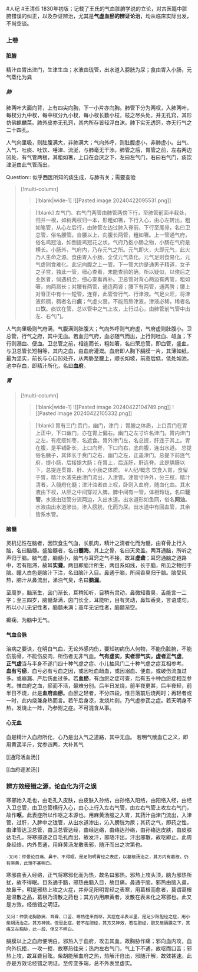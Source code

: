 #人纪 #王清任
1830年初版；记载了王氏的气血脏腑学说的立论，对古医籍中脏腑错误的纠正，以及杂证辨治，尤其是**气虚血瘀的辨证论治**，均从临床实际出发，不尚空谈。


### 上卷

#### 脏腑 

精汁由胃出津门，生津生血；水液由珑管，出水道入膀胱为尿；食由胃入小肠，元气蒸化为粪

##### 肺
肺两叶大面向背，上有四尖向胸，下一小片亦向胸。肺管下分为两杈，入肺两叶，每杈分九中杈，每中杈分九小杈，每小杈长数小枝，枝之尽头处，并无孔窍，其形仿佛麒麟菜。肺外皮亦无孔窍，其内所存皆轻浮白沫。肺下实无透窍，亦无行气之二十四孔。

人气向里吸，则肚腹满大，非肺满大；气向外呼，则肚腹虚小，非肺虚小。出气、入气、吐痰、吐饮、唾津、流涎，与肺毫无干涉。肺管之后，胃管之前，左右两边凹处，有气管两根，其粗如箸，上口在会厌之下，左曰左气门，右曰右气门，痰饮津涎由此气管而出。

Question:: 似乎西医所知的痰生成，与肺有关；需要查验

> [!multi-column]
>
>> [!blank|wide-1]
>> ![[Pasted image 20240422095531.png]]
>
>>[!blank]
>>左气门、右气门两管由肺管两傍下行，至肺管前面半截处，归并一根，如树两杈归一本，形粗如箸，下行入心，由心左转出，粗如笔管，从心左后行，由肺管左边过肺入脊前，下行至尾骨，名曰卫总管，俗名腰管。自腰以上，向腹长两管，粗如箸。上一管通气府，俗名鸡冠油，如倒提鸡冠花之状。气府乃抱小肠之物，小肠在气府是横长。小肠外，气府内，乃存元气之所。元气即火，火即元气，此火乃人生命之源。食由胃入小肠，全仗元气蒸化。元气足则食易化，元气虚则食难化。此记向腹之上一管。下一管大约是通男子精道，女子之子宫，独此一管，细心查看，未能查验的确，所以疑似，以俟后之业医者，倘遇机会，细心查看再补。卫总管对背心两边有两管，粗如箸，向两肩长；对腰有两管，通连两肾；腰下有两管，通两胯；腰上对脊正中有十一短管，连脊，此管皆行气、行津液。气足火旺，将津液煎稠，稠者名曰**痰**；气虚火衰，不能煎熬津液，津液必稀，稀者名曰**饮**。痰饮在管，总以管中之气上攻，上行过心，由肺管前气管中出左、右气门。

人气向里吸则气府满，气腹满则肚腹大；气向外呼则气府虚，气府虚则肚腹小。卫总管，行气之府，其中无血。若血归气府，血必随气而出，上行则吐血、衄血；下行则溺血、便血。卫总管之前，相连而长，粗如箸，名曰荣总管，即血管，盛血，与卫总管长短相等，其内之血，由血府灌溉。血府即人胸下膈膜一片，其薄如纸，最为坚实，前长与心口凹处齐，从两胁至腰上，顺长如坡，前高后低，低处如池，池中存血，即精汁所化，名曰**血府**。


##### 胃 

> [!multi-column]
>
>> [!blank|wide-1]
>>![[Pasted image 20240422104749.png]]
>>![[Pasted image 20240422105332.png]]
>
>> [!blank]
>>胃有三门:贲门，幽门，津门；
>>胃腑之体质，上口贲门在胃上正中，下口幽门，亦在胃上偏右。幽门之左寸许名津门。胃内津门之左，有疙瘩如枣，名遮食。胃外津门左，名总提，肝连于其上。胃在腹，是平铺卧长，上口向脊，下口向右，底向腹，连出水道。
>>总提俗名胰子，其体长于贲门之右，幽门之左，正盖津门。总提下前连气府，提小肠，后接提大肠；在胃上，后连肝，肝连脊。此是膈膜以下，总提连贯胃、肝、大小肠之体质。
>> #人纪/概念 
>>饮食入胃，食留于胃，精汁水液先由津门流出，入津管。津管寸许外，分三杈，精汁清者，入髓府化髓；津汁浊者由上杈，卧则入血府，随血化血。其水液由下杈，从肝之中间穿过入脾。脾中间有一管，体相玲珑，名曰**珑管**。水液由珑管分流两边，入出水道。出水道形如鱼网，俗名**网油**。水液由出水道渗出，渗入膀胱，化而为尿。出水道中有回血管，其余皆系水管。




#### 脑髓 

灵机记性在脑者，因饮食生气血，长肌肉，精汁之清者化而为髓，由脊骨上行入脑，名曰脑髓。盛脑髓者，名曰**髓海**。其上之骨，名曰天灵盖。两耳通脑，所听之声归于脑。脑气虚，脑髓小，脑气与耳窍之气不接，故耳**虚聋**；耳窍通脑之道路中，若有阻滞，故耳**实聋**。两目即脑汁所生，两目系如线，长于脑，所见之物归于脑。瞳人白色是脑汁下注，名曰脑汁入目。鼻通于脑，所闻香臭归于脑。脑受风热，脑汁从鼻流出，涕浊气臭，名曰**脑漏**。

至周岁，脑渐生，囟门渐长，耳稍知听，目稍有灵动，鼻微知香臭，舌能言一二字；至三四岁，脑髓渐满，囟门长全，耳能听，目有灵动，鼻知香臭，言语成句。所以小儿无记性者，脑髓未满；高年无记性者，脑髓渐空。

癫痫，为脑中无气。


#### 气血合脉 

治病之要诀，在明白气血，无论外感内伤，要知初病伤人何物，不能伤脏腑，不能伤筋骨，不能伤皮肉，所伤者无非气血。**气有虚实，实者邪气实，虚者正气虚**。
**正气虚**当与半身不遂门四十种气虚之症、小儿抽风门二十种气虚之症互相参考。
**血有亏瘀**，血亏必有亏血之因，或因吐血衄血，或因溺血、便血，或破伤流血过多。或崩漏、产后伤血过多。若**血瘀**，有血瘀之症可查，后有五十种血瘀症相互参考。惟血府之血，瘀而不活，最难分别。后半日发烧，前半夜更甚，后半夜轻，前半日不烧，此是**血府血瘀**。血瘀之轻者，不分四段，惟日落前后烧两时；再轻者或一时，此内烧兼身热而言。若午后身凉，发烧片刻，乃气虚参芪之症。若天明身不热，发烧止一阵，乃参附之症。不可混含从事。

#### 心无血

血是精汁入血府所化，心乃是出入气之道路，其中无血。
若明气散血亡之义，即用黄芪半斤，党参四两，大补其气


[[通窍活血汤]]

[[血府逐淤汤]]


### 辨方效经错之源，论血化为汗之误

寒邪始入毛也，由毛孔入皮肤，由皮肤入孙络，由孙络入阳络，由阳络入经，由经入卫总管，由卫总管横行入心，由心上行入左右气管，由左右气管上攻左右气门，故作**呕**，此表症所以作呕之本源也。用麻黄汤服之入胃，其药汁由津门流出，入津管，过肝，入脾中之珑管，从出水道渗出，沁入膀胱为尿；其药之气，即药之性，由津管达卫总管，由卫总管达经，由经达络，由络达孙络，由孙络达皮肤，由皮肤达毛孔，将寒邪逐之自毛孔而出，故发汗，邪随汗出。汗出邪散，故呕即止。此周身经络，内外贯通，用麻黄汤发散表邪，随汗而出之次第也。


	-又问：仲景论目痛、鼻干、不得眠，是足阳明胃经之表症，以葛根汤治之，其方内有葛根，仍有麻黄，此理不甚明白。
寒邪由表入经络，正气将寒邪化而为热，故名曰邪热。邪热上攻头顶，脑为邪热所扰，故不得眠。目系通于脑，邪热由脑入目，故目痛。鼻通于脑，邪热由脑入鼻，故鼻干。明是邪热上攻之火症，并非足阳明胃经之表寒，用葛根而愈者，莫谓葛根是温散之品，葛根乃清散之药也；其方内用麻黄者，发散在表未化之寒邪也。此又是方效，经络错之明证。


	又问：仲景论胸胁痛、耳聋、口苦、寒热往来而呕，其症在半表半里，是足少阳胆经之症，用小柴胡汤治之。其方神效。侄思此症，若不在胆经，其方又神效，若在胆经，胆又居膈膜之下，其痛又在胸胁，此一段，侄又不明白。
	
膈膜以上之血府便明白。邪热入于血府，攻击其血，故胸胁作痛；邪向血内攻，血向外抗拒，一攻一拒，故寒热往来；热灼左右气门，气上下不通，故呕而口苦；邪热上攻，故耳聋目眩。柴胡能解血府之热，热解汗自出，邪随汗解，故效甚速。此亦是方效论经错之明证。至传变多端，总不外表里虚实。













